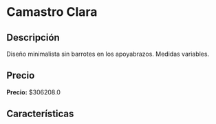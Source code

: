 # Camastro Clara

## Descripción

Diseño minimalista sin barrotes en los apoyabrazos. Medidas variables.

## Precio

**Precio:** $306208.0

## Características

